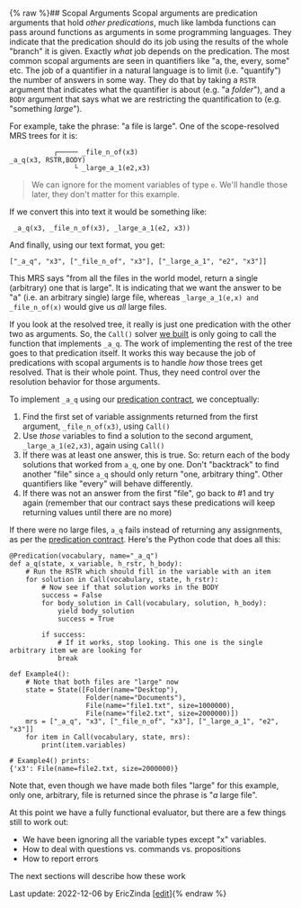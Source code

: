 {% raw %}## Scopal Arguments
Scopal arguments are predication arguments that hold *other predications*, much like lambda functions can pass around functions as arguments in some programming languages.  They indicate that the predication should do its job using the results of the whole "branch" it is given. Exactly *what* job depends on the predication. The most common scopal arguments are seen in quantifiers like "a, the, every, some" etc. The job of a quantifier in a natural language is to limit (i.e. "quantify") the number of answers in some way. They do that by taking a `RSTR` argument that indicates what the quantifier is about (e.g. "a *folder*"), and a `BODY` argument that says what we are restricting the quantification to (e.g. "something *large*"). 

For example, take the phrase: "a file is large". One of the scope-resolved MRS trees for it is:

```
           ┌───── _file_n_of(x3)
_a_q(x3, RSTR,BODY)
                └ _large_a_1(e2,x3)
```
> We can ignore for the moment variables of type `e`. We'll handle those later, they don't matter for this example.


If we convert this into text it would be something like:
```
 _a_q(x3, _file_n_of(x3), _large_a_1(e2, x3))
```
And finally, using our text format, you get:
```
["_a_q", "x3", ["_file_n_of", "x3"], ["_large_a_1", "e2", "x3"]]
```

This MRS says "from all the files in the world model, return a single (arbitrary) one that is large". It is indicating that we want the answer to be "a" (i.e. an arbitrary single) large file, whereas `_large_a_1(e,x) and _file_n_of(x)` would give us *all* large files.

If you look at the resolved tree, it really is just one predication with the other two as arguments. So, the `Call()` solver [we built](../devhowtoConjunctions) is only going to call the function that implements `_a_q`. The work of implementing the rest of the tree goes to that predication itself. It works this way because the job of predications with scopal arguments is to handle *how* those trees get resolved. That is their whole point. Thus, they need control over the resolution behavior for those arguments.

To implement `_a_q` using our [predication contract](../devhowtoPredicationContract), we conceptually:

1. Find the first set of variable assignments returned from the first argument, `_file_n_of(x3)`, using `Call()`
2. Use *those* variables to find a solution to the second argument, `_large_a_1(e2,x3)`, again using `Call()`
3. If there was at least one answer, this is true. So: return each of the body solutions that worked from `a_q`, one by one.  Don't "backtrack" to find another "file" since `a_q` should only return "one, arbitrary thing". Other quantifiers like "every" will behave differently.
4. If there was not an answer from the first "file", go back to #1 and try again (remember that our contract says these predications will keep returning values until there are no more)

If there were no large files, `a_q` fails instead of returning any assignments, as per the [predication contract](../devhowtoPredicationContract). Here's the Python code that does all this:

```
@Predication(vocabulary, name="_a_q")
def a_q(state, x_variable, h_rstr, h_body):
    # Run the RSTR which should fill in the variable with an item
    for solution in Call(vocabulary, state, h_rstr):
        # Now see if that solution works in the BODY
        success = False
        for body_solution in Call(vocabulary, solution, h_body):
            yield body_solution
            success = True

        if success:
            # If it works, stop looking. This one is the single arbitrary item we are looking for
            break

def Example4():
    # Note that both files are "large" now
    state = State([Folder(name="Desktop"),
                   Folder(name="Documents"),
                   File(name="file1.txt", size=1000000),
                   File(name="file2.txt", size=2000000)])
    mrs = ["_a_q", "x3", ["_file_n_of", "x3"], ["_large_a_1", "e2", "x3"]]
    for item in Call(vocabulary, state, mrs):
        print(item.variables)
        
# Example4() prints:
{'x3': File(name=file2.txt, size=2000000)}
```
Note that, even though we have made both files "large" for this example, only one, arbitrary, file is returned since the phrase is "*a* large file".

At this point we have a fully functional evaluator, but there are a few things still to work out:
- We have been ignoring all the variable types except "x" variables.
- How to deal with questions vs. commands vs. propositions
- How to report errors

The next sections will describe how these work

Last update: 2022-12-06 by EricZinda [[edit](https://github.com/ericzinda/docsproto/edit/main/devhowto/devhowtoScopalArguments.md)]{% endraw %}